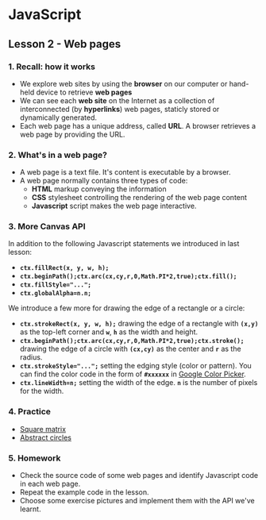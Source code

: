 # JavaScript

## Lesson 2 - Web pages

### 1. Recall: how it works

- We explore web sites by using the __browser__ on our computer or hand-held device to retrieve __web pages__
- We can see each __web site__ on the Internet as a collection of interconnected (by __hyperlinks__) web pages, staticly stored or dynamically generated.
- Each web page has a unique address, called __URL__. A browser retrieves a web page by providing the URL.    

### 2. What's in a web page?

- A web page is a text file. It's content is executable by a browser.
- A web page normally contains three types of code: 
	- __HTML__ markup conveying the information
	- __CSS__ stylesheet controlling the rendering of the web page content
	- __Javascript__ script makes the web page interactive. 
		

### 3. More Canvas API

In addition to the following Javascript statements we introduced in last lesson:

- __`ctx.fillRect(x, y, w, h);`__ 
- __`ctx.beginPath();ctx.arc(cx,cy,r,0,Math.PI*2,true);ctx.fill();`__
- __`ctx.fillStyle="...";`__
- __`ctx.globalAlpha=n.n;`__

We introduce a few more for drawing the edge of a rectangle or a circle:

- __`ctx.strokeRect(x, y, w, h);`__ drawing the edge of a rectangle with __`(x,y)`__ as the top-left corner and __`w`__, __`h`__ as the width and height.
- __`ctx.beginPath();ctx.arc(cx,cy,r,0,Math.PI*2,true);ctx.stroke();`__ drawing the edge of a circle with __`(cx,cy)`__ as the center and __`r`__ as the radius.
- __`ctx.strokeStyle="...";`__ setting the edging style (color or pattern). You can find the color code in the form of __`#xxxxxx`__ in [Google Color Picker](https://g.co/kgs/LQMmMB).
- __`ctx.lineWidth=n;`__ setting the width of the edge. __`n`__ is the number of pixels for the width.

### 4. Practice

- [Square matrix](square_matrix.htm)
- [Abstract circles](abstract-colorful-circles.htm)

### 5. Homework

- Check the source code of some web pages and identify Javascript code in each web page.
- Repeat the example code in the lesson.
- Choose some exercise pictures and implement them with the API we've learnt.